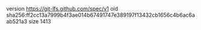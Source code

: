 version https://git-lfs.github.com/spec/v1
oid sha256:ff2cc13a7999b4f3ae014b67491747e389197f13432cb1656c4b6ac6aab521a3
size 1413
